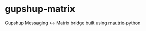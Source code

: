 # gupshup-matrix


Gupshup Messaging <-> Matrix bridge built using [mautrix-python](https://github.com/mautrix/python)